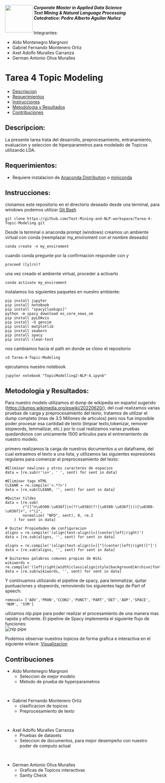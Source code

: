 <a href="https://www.uvg.edu.gt/"><img align="left" src="https://www.uvg.edu.gt/wp-content/uploads/socialshare-logo.jpg" width="90" height="90"></a>
**_Corporate Master in Applied Data Science_**<br/>
**_Text Mining & Natural Language Processing_**<br/>
**_Catedratico: Pedro Alberto Aguilar Nuñez_**<br/>
<br/>

Integrantes:
- Aldo Montenegro Margnoni
- Gabriel Fernando Montenero Ortiz
- Axel Adolfo Muralles Carranza
- German Antonio Oliva Muralles

# Tarea 4 Topic Modeling

- [Descripcion](#descripcion)
- [Requerimientos](#requerimientos)
- [Instrucciones](#instrucciones)
- [Metodologia y Resultados](#metodologia-y-resultados)
- [Contribuciones](#contribuciones)


## Descripcion:
La presente tarea trata del desarrollo, preprocesamiento, entranamiento, evaluacion y seleccion de hiperparametros para modelado de Topicos utilizando LDA. 

## Requerimientos:
- Requiere instalacion de [Anaconda Distribution](https://www.anaconda.com/products/distribution) o [miniconda](https://docs.conda.io/en/latest/miniconda.html)

## Instrucciones:

clonamos este repositorio en el directorio deseado desde una terminal, para windows podemos utilizar [Git Bash](https://gitforwindows.org/) 
```
git clone https://github.com/Text-Mining-and-NLP-workspace/Tarea-4-Topic-Modeling.git
```
Desde la terminal o anaconda prompt (windows) creamos un ambiente virtual con conda (reemplazar my_enviroment con el nombre deseado)
```
conda create -n my_enviroment
```
cuando conda pregunte por la confirmacion responder con _y_
```
proceed ([y]/n)?
```
una vez creado el ambiente virtual, proceder a activarlo
```
conda activate my_enviroment
```
instalamos los siguientes paquetes en nuestro ambiente:
```
pip install jupyter
pip install notebook
pip install "spacy[lookups]"
python -m spacy download es_core_news_sm
pip install pyLDAvis
pip install -U gensim
pip install matplotlib 
pip install seaborn 
pip install spacy
pip install clean-text
```
nos cambiamos hacia el path en donde se clono el repositorio
```
cd Tarea-4-Topic-Modeling
```
ejecutamos nuestro notebook
```
jupyter notebook "TopicModelling2-NLP-4.ipynb"
```

## Metodologia y Resultados:

Para nuestro modelo utilizamos el dump de wikipedia en español sugerido (https://dumps.wikimedia.org/eswiki/20220620/), del cual realizamos varias pruebas de carga y preprocesamiento del texto, tratamos de utilizar el dump completo (mas de 3.5 Millones de articulos) pero nos fue imposible poder procesar esa cantidad de texto (limpiar texto,tokenizar, remover stopwords, lemmatizar, etc.) por lo cual realizamos varias pruebas quedandonos con unicamente 1500 articulos para el entrenamiento de nuestro modelo.

primero realizamos la carga de nuestros documentos a un dataframe, del cual extraemos el texto a una lista, y utilizamos las siguientes expresiones regulares para comenzar el preprocesamiento del texto:

```
#Eliminar newlines y otros caracteres de espacios
data = [re.sub(r'\s+', ' ', sent) for sent in data]

#Eliminar tags HTML
CLEANR = re.compile('<.*?>')
data = [re.sub(CLEANR, '', sent) for sent in data]

#Quitar tildes
data = [re.sub(
        r"([^n\u0300-\u036f]|n(?!\u0303(?![\u0300-\u036f])))[\u0300-\u036f]+", r"\1", 
        normalize( "NFD", sent), 0, re.I
    ) for sent in data]

# Quitar Propiedades de configuracion
aligns = re.compile('(align|text-align)[=](center|left|right)')
data = [re.sub(aligns, '', sent) for sent in data]

aligns = re.compile('(align|text-align)[=]["](center|left|right)["]')
data = [re.sub(aligns, '', sent) for sent in data]

# Quitarmos palabras comunes propias de Wiki
wikiwords = re.compile('(left|right|width|class|align|style|background|Archivo|font|weight|bold|size|colspan|urlarchivo|fechaarchivo|deadurl|fechaacceso|bgcolor|listaref|wikitable|thumb)')
data = [re.sub(wikiwords, '', sent) for sent in data]
```
Y continuamos utilizando el pipeline de spacy, para lemmatizar, quitar puntuaciones y stopwords, removiendo los siguientes tags de Part of speech:
```
removal= ['ADV','PRON','CCONJ','PUNCT','PART','DET','ADP','SPACE', 'NUM', 'SYM']
```
uilizamos nlp.pipe para poder realizar el procesamiento de una manera mas rapida y eficiente. El pipeline de Spacy implementa el siguiente flujo de funciones:<br>
![nlp pipe](https://user-images.githubusercontent.com/70925688/178872351-056253ee-9b19-4670-a4a8-7c2fadd2a97d.JPG)






Podemos observar nuestros topicos de forma grafica e interactiva en el siguiente enlace:
[Visualizacion](https://htmlpreview.github.io/?https://github.com/Text-Mining-and-NLP-workspace/Tarea-4-Topic-Modeling/blob/main/index.html)
## Contribuciones

- Aldo Montenegro Margnoni
	- Seleccion de mejor modelo
	- Metodo de prueba de hyperparametros 
<br/>

- Gabriel Fernando Montenero Ortiz
	- clasificacion de topicos
	- Preprocesamiento de texto
    
<br/>

- Axel Adolfo Muralles Carranza
	- Pruebas de datasets
	- Seleccion de documentos, para mejor desempeño con nuestro poder de computo actual

<br/>

- German Antonio Oliva Muralles
	- Graficas de Topicos interactivas
	- Sanity Check

<br/>

